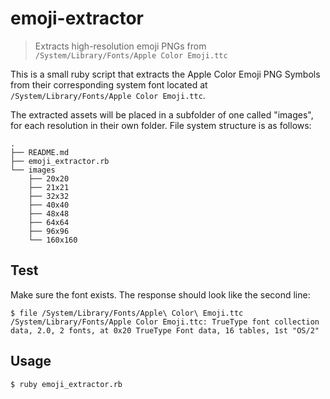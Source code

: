 # emoji-extractor

> Extracts high-resolution emoji PNGs from `/System/Library/Fonts/Apple Color Emoji.ttc`

This is a small ruby script that extracts the Apple Color Emoji PNG Symbols from their corresponding system font located at `/System/Library/Fonts/Apple Color Emoji.ttc`.

The extracted assets will be placed in a subfolder of one called "images", for each resolution in their own folder. File system structure is as follows:

```
.
├── README.md
├── emoji_extractor.rb
└── images
    ├── 20x20
    ├── 21x21
    ├── 32x32
    ├── 40x40
    ├── 48x48
    ├── 64x64
    ├── 96x96
    └── 160x160
```



## Test

Make sure the font exists. The response should look like the second line:

```
$ file /System/Library/Fonts/Apple\ Color\ Emoji.ttc
/System/Library/Fonts/Apple Color Emoji.ttc: TrueType font collection data, 2.0, 2 fonts, at 0x20 TrueType Font data, 16 tables, 1st "OS/2"
```



## Usage

```
$ ruby emoji_extractor.rb
```
